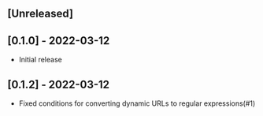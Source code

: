 ## [Unreleased]

## [0.1.0] - 2022-03-12

- Initial release

## [0.1.2] - 2022-03-12

- Fixed conditions for converting dynamic URLs to regular expressions(#1)
